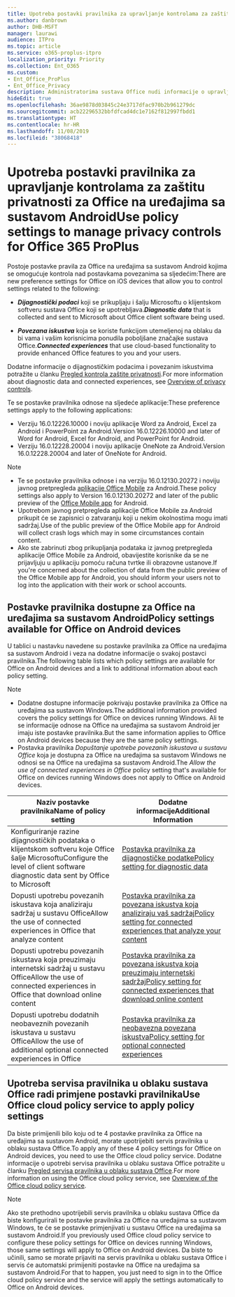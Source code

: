 ```yaml
---
title: Upotreba postavki pravilnika za upravljanje kontrolama za zaštitu privatnosti za Office na uređajima sa sustavom Android
ms.author: danbrown
author: DHB-MSFT
manager: laurawi
audience: ITPro
ms.topic: article
ms.service: o365-proplus-itpro
localization_priority: Priority
ms.collection: Ent_O365
ms.custom:
- Ent_Office_ProPlus
- Ent_Office_Privacy
description: Administratorima sustava Office nudi informacije o upravljanju postavkama zaštite privatnosti za Office na uređajima sa sustavom Android.
hideEdit: true
ms.openlocfilehash: 36ae9878d03845c24e3717dfac970b2b961279dc
ms.sourcegitcommit: acb22296532bbfdfcad4dc1e7162f812997fbdd1
ms.translationtype: HT
ms.contentlocale: hr-HR
ms.lasthandoff: 11/08/2019
ms.locfileid: "38068418"
---
```

# <a name="use-policy-settings-to-manage-privacy-controls-for-office-on-android-devices"></a><span data-ttu-id="874ab-103">Upotreba postavki pravilnika za upravljanje kontrolama za zaštitu privatnosti za Office na uređajima sa sustavom Android</span><span class="sxs-lookup"><span data-stu-id="874ab-103">Use policy settings to manage privacy controls for Office 365 ProPlus</span></span>

<span data-ttu-id="874ab-104">Postoje postavke pravila za Office na uređajima sa sustavom Android kojima se omogućuje kontrola nad postavkama povezanima sa sljedećim:</span><span class="sxs-lookup"><span data-stu-id="874ab-104">There are new preference settings for Office on iOS devices that allow you to control settings related to the following:</span></span>

- <span data-ttu-id="874ab-105">***Dijagnostički podaci*** koji se prikupljaju i šalju Microsoftu o klijentskom softveru sustava Office koji se upotrebljava.</span><span class="sxs-lookup"><span data-stu-id="874ab-105">***Diagnostic data*** that is collected and sent to Microsoft about Office client software being used.</span></span>

- <span data-ttu-id="874ab-106">***Povezana iskustva*** koja se koriste funkcijom utemeljenoj na oblaku da bi vama i vašim korisnicima ponudila poboljšane značajke sustava Office.</span><span class="sxs-lookup"><span data-stu-id="874ab-106">***Connected experiences*** that use cloud-based functionality to provide enhanced Office features to you and your users.</span></span>

<span data-ttu-id="874ab-107">Dodatne informacije o dijagnostičkim podacima i povezanim iskustvima potražite u članku [Pregled kontrola zaštite privatnosti](overview-privacy-controls.md).</span><span class="sxs-lookup"><span data-stu-id="874ab-107">For more information about diagnostic data and connected experiences, see [Overview of privacy controls](overview-privacy-controls.md).</span></span>

<span data-ttu-id="874ab-108">Te se postavke pravilnika odnose na sljedeće aplikacije:</span><span class="sxs-lookup"><span data-stu-id="874ab-108">These preference settings apply to the following applications:</span></span>
- <span data-ttu-id="874ab-109">Verziju 16.0.12226.10000 i noviju aplikacije Word za Android, Excel za Android i PowerPoint za Android.</span><span class="sxs-lookup"><span data-stu-id="874ab-109">Version 16.0.12226.10000 and later of Word for Android, Excel for Android, and PowerPoint for Android.</span></span>
- <span data-ttu-id="874ab-110">Verziju 16.0.12228.20004 i noviju aplikacije OneNote za Android.</span><span class="sxs-lookup"><span data-stu-id="874ab-110">Version 16.0.12228.20004 and later of OneNote for Android.</span></span>

> [!NOTE]
>- <span data-ttu-id="874ab-111">Te se postavke pravilnika odnose i na verziju 16.0.12130.20272 i noviju javnog pretpregleda [aplikacije Office Mobile](https://techcommunity.microsoft.com/t5/Office-Apps-Blog/Introducing-Office-Your-new-go-to-mobile-app-for-getting-work/ba-p/977172) za Android.</span><span class="sxs-lookup"><span data-stu-id="874ab-111">These policy settings also apply to Version 16.0.12130.20272 and later of the public preview of the [Office Mobile app](https://techcommunity.microsoft.com/t5/Office-Apps-Blog/Introducing-Office-Your-new-go-to-mobile-app-for-getting-work/ba-p/977172) for Android.</span></span>
>- <span data-ttu-id="874ab-112">Upotrebom javnog pretpregleda aplikacije Office Mobile za Android prikupit će se zapisnici o zatvaranju koji u nekim okolnostima mogu imati sadržaj.</span><span class="sxs-lookup"><span data-stu-id="874ab-112">Use of the public preview of the Office Mobile app for Android will collect crash logs which may in some circumstances contain content.</span></span>
>- <span data-ttu-id="874ab-113">Ako ste zabrinuti zbog prikupljanja podataka iz javnog pretpregleda aplikacije Office Mobile za Android, obavijestite korisnike da se ne prijavljuju u aplikaciju pomoću računa tvrtke ili obrazovne ustanove.</span><span class="sxs-lookup"><span data-stu-id="874ab-113">If you're concerned about the collection of data from the public preview of the Office Mobile app for Android, you should inform your users not to log into the application with their work or school accounts.</span></span>

## <a name="policy-settings-available-for-office-on-android-devices"></a><span data-ttu-id="874ab-114">Postavke pravilnika dostupne za Office na uređajima sa sustavom Android</span><span class="sxs-lookup"><span data-stu-id="874ab-114">Policy settings available for Office on Android devices</span></span>

<span data-ttu-id="874ab-115">U tablici u nastavku navedene su postavke pravilnika za Office na uređajima sa sustavom Android i veza na dodatne informacije o svakoj postavci pravilnika.</span><span class="sxs-lookup"><span data-stu-id="874ab-115">The following table lists which policy settings are available for Office on Android devices and a link to additional information about each policy setting.</span></span>

> [!NOTE]
>- <span data-ttu-id="874ab-116">Dodatne dostupne informacije pokrivaju postavke pravilnika za Office na uređajima sa sustavom Windows.</span><span class="sxs-lookup"><span data-stu-id="874ab-116">The additional information provided covers the policy settings for Office on devices running Windows.</span></span> <span data-ttu-id="874ab-117">Ali te se informacije odnose na Office na uređajima sa sustavom Android jer imaju iste postavke pravilnika.</span><span class="sxs-lookup"><span data-stu-id="874ab-117">But the same information applies to Office on Android devices because they are the same policy settings.</span></span>
>- <span data-ttu-id="874ab-118">Postavka pravilnika *Dopuštanje upotrebe povezanih iskustava u sustavu Office* koja je dostupna za Office na uređajima sa sustavom Windows ne odnosi se na Office na uređajima sa sustavom Android.</span><span class="sxs-lookup"><span data-stu-id="874ab-118">The *Allow the use of connected experiences in Office* policy setting that's available for Office on devices running Windows does not apply to Office on Android devices.</span></span> 


|<span data-ttu-id="874ab-119">Naziv postavke pravilnika</span><span class="sxs-lookup"><span data-stu-id="874ab-119">Name of policy setting</span></span>  |<span data-ttu-id="874ab-120">Dodatne informacije</span><span class="sxs-lookup"><span data-stu-id="874ab-120">Additional Information</span></span> |
|---------|---------|
|<span data-ttu-id="874ab-121">Konfiguriranje razine dijagnostičkih podataka o klijentskom softveru koje Office šalje Microsoftu</span><span class="sxs-lookup"><span data-stu-id="874ab-121">Configure the level of client software diagnostic data sent by Office to Microsoft</span></span>|[<span data-ttu-id="874ab-122">Postavka pravilnika za dijagnostičke podatke</span><span class="sxs-lookup"><span data-stu-id="874ab-122">Policy setting for diagnostic data</span></span>](manage-privacy-controls.md#policy-setting-for-diagnostic-data)         |
|<span data-ttu-id="874ab-123">Dopusti upotrebu povezanih iskustava koja analiziraju sadržaj u sustavu Office</span><span class="sxs-lookup"><span data-stu-id="874ab-123">Allow the use of connected experiences in Office that analyze content</span></span>| [<span data-ttu-id="874ab-124">Postavka pravilnika za povezana iskustva koja analiziraju vaš sadržaj</span><span class="sxs-lookup"><span data-stu-id="874ab-124">Policy setting for connected experiences that analyze your content</span></span>](manage-privacy-controls.md#policy-setting-for-connected-experiences-that-analyze-your-content)        |
|<span data-ttu-id="874ab-125">Dopusti upotrebu povezanih iskustava koja preuzimaju internetski sadržaj u sustavu Office</span><span class="sxs-lookup"><span data-stu-id="874ab-125">Allow the use of connected experiences in Office that download online content</span></span> |[<span data-ttu-id="874ab-126">Postavka pravilnika za povezana iskustva koja preuzimaju internetski sadržaj</span><span class="sxs-lookup"><span data-stu-id="874ab-126">Policy setting for connected experiences that download online content</span></span>](manage-privacy-controls.md#policy-setting-for-connected-experiences-that-download-online-content)         |
|<span data-ttu-id="874ab-127">Dopusti upotrebu dodatnih neobaveznih povezanih iskustava u sustavu Office</span><span class="sxs-lookup"><span data-stu-id="874ab-127">Allow the use of additional optional connected experiences in Office</span></span> |[<span data-ttu-id="874ab-128">Postavka pravilnika za neobavezna povezana iskustva</span><span class="sxs-lookup"><span data-stu-id="874ab-128">Policy setting for optional connected experiences</span></span>](manage-privacy-controls.md#policy-setting-for-optional-connected-experiences)|



## <a name="use-office-cloud-policy-service-to-apply-policy-settings"></a><span data-ttu-id="874ab-129">Upotreba servisa pravilnika u oblaku sustava Office radi primjene postavki pravilnika</span><span class="sxs-lookup"><span data-stu-id="874ab-129">Use Office cloud policy service to apply policy settings</span></span>

<span data-ttu-id="874ab-130">Da biste primijenili bilo koju od te 4 postavke pravilnika za Office na uređajima sa sustavom Android, morate upotrijebiti servis pravilnika u oblaku sustava Office.</span><span class="sxs-lookup"><span data-stu-id="874ab-130">To apply any of these 4 policy settings for Office on Android devices, you need to use the Office cloud policy service.</span></span> <span data-ttu-id="874ab-131">Dodatne informacije o upotrebi servisa pravilnika u oblaku sustava Office potražite u članku [Pregled servisa pravilnika u oblaku sustava Office](../overview-office-cloud-policy-service.md).</span><span class="sxs-lookup"><span data-stu-id="874ab-131">For more information on using the Office cloud policy service, see [Overview of the Office cloud policy service](../overview-office-cloud-policy-service.md).</span></span>

> [!NOTE]
> <span data-ttu-id="874ab-132">Ako ste prethodno upotrijebili servis pravilnika u oblaku sustava Office da biste konfigurirali te postavke pravilnika za Office na uređajima sa sustavom Windows, te će se postavke primjenjivati u sustavu Office na uređajima sa sustavom Android.</span><span class="sxs-lookup"><span data-stu-id="874ab-132">If you previously used Office cloud policy service to configure these policy settings for Office on devices running Windows, those same settings will apply to Office on Android devices.</span></span> <span data-ttu-id="874ab-133">Da biste to učinili, samo se morate prijaviti na servis pravilnika u oblaku sustava Office i servis će automatski primijeniti postavke na Office na uređajima sa sustavom Android.</span><span class="sxs-lookup"><span data-stu-id="874ab-133">For that to happen, you just need to sign in to the Office cloud policy service and the service will apply the settings automatically to Office on Android devices.</span></span>
